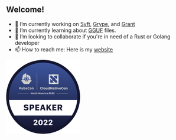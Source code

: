 ## Welcome!
- 🔭 I’m currently working on [Syft](https://github.com/anchore/syft), [Grype](https://github.com/anchore/grype), and [Grant](https://github.com/anchore/grant)
- 🌱 I’m currently learning about [GGUF](https://github.com/ggerganov/ggml/blob/master/docs/gguf.md) files.
- 👯 I’m looking to collaborate if you're in need of a Rust or Golang developer
- 📫 How to reach me: Here is my [website](https://cphillips.io)


<a href="https://www.credly.com/badges/8795cfbb-ba0f-456c-b1b8-41bff4b49d74/public_url">
<img alt="KubeCon + CloudNativeCon North America 2022" src="kubecon.png" width="200" height="200" />
</a>

<!--
**spiffcs/spiffcs** is a ✨ _special_ ✨ repository because its `README.md` (this file) appears on your GitHub profile.

Here are some ideas to get you started:

- 🔭 I’m currently working on ...
- 🌱 I’m currently learning ...
- 👯 I’m looking to collaborate on ...
- 🤔 I’m looking for help with ...
- 💬 Ask me about ...
- 📫 How to reach me: ...
- 😄 Pronouns: ...
- ⚡ Fun fact: ...
-->
